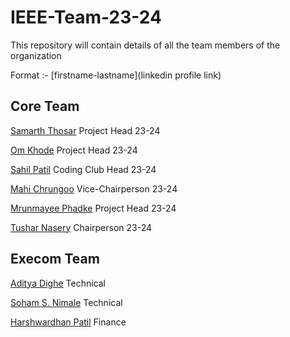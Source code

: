 # IEEE-Team-23-24

This repository will contain details of all the team members of the organization

Format :- [firstname-lastname](linkedin profile link)

## Core Team

[Samarth Thosar](https://www.linkedin.com/in/samarth-thosar/ "Open linkedin") Project Head 23-24

[Om Khode](https://www.linkedin.com/in/om-khode/) Project Head 23-24

[Sahil Patil](https://www.linkedin.com/in/sahil-patil-/) Coding Club Head 23-24

[Mahi Chrungoo](https://www.linkedin.com/in/mahi-chrungoo/) Vice-Chairperson 23-24

[Mrunmayee Phadke](https://www.linkedin.com/in/mrunmayee-phadke-635060241/) Project Head 23-24

[Tushar Nasery](https://www.linkedin.com/in/tushar-nasery/) Chairperson 23-24

## Execom Team
[Aditya Dighe](https://www.linkedin.com/in/aditya-dighe/ "Open Linkedin" ) Technical

[Soham S. Nimale](https://www.linkedin.com/in/soham-nimale-500692257/ "Open Linkedin" ) Technical

[Harshwardhan Patil](https://www.linkedin.com/in/harshwardhan-patil-b95ab0241/ "Open Linkedin" ) Finance
